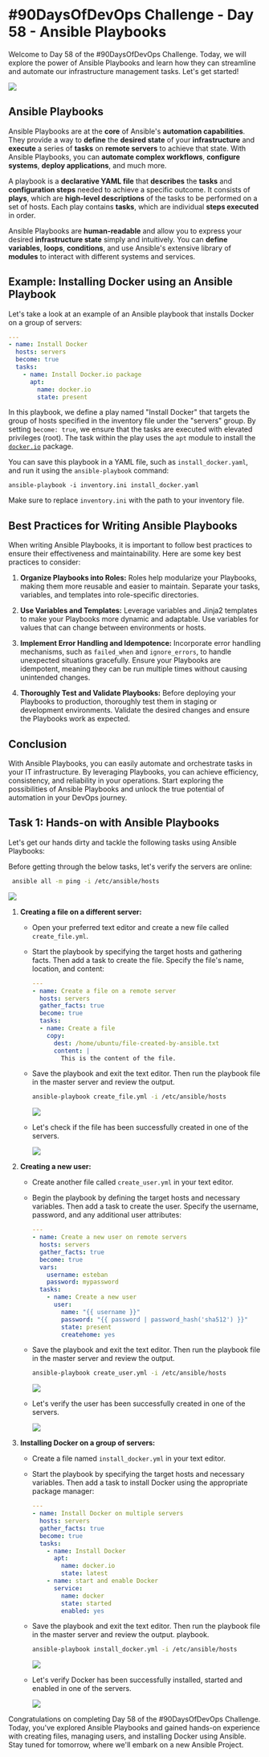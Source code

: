 # #90DaysOfDevOps Challenge - Day 58 - Ansible Playbooks

Welcome to Day 58 of the #90DaysOfDevOps Challenge. Today, we will explore the power of Ansible Playbooks and learn how they can streamline and automate our infrastructure management tasks. Let's get started!

![](https://cdn.hashnode.com/res/hashnode/image/upload/v1689361824074/e870172d-4aa1-47d6-b0f9-53070737850f.webp)

## Ansible Playbooks

Ansible Playbooks are at the **core** of Ansible's **automation capabilities**. They provide a way to **define** the **desired state** of your **infrastructure** and **execute** a series of **tasks** on **remote servers** to achieve that state. With Ansible Playbooks, you can **automate complex workflows**, **configure systems**, **deploy applications**, and much more.

A playbook is a **declarative YAML file** that **describes** the **tasks** and **configuration steps** needed to achieve a specific outcome. It consists of **plays**, which are **high-level descriptions** of the tasks to be performed on a set of hosts. Each play contains **tasks**, which are individual **steps executed** in order.

Ansible Playbooks are **human-readable** and allow you to express your desired **infrastructure state** simply and intuitively. You can **define variables**, **loops**, **conditions**, and use Ansible's extensive library of **modules** to interact with different systems and services.

## Example: Installing Docker using an Ansible Playbook

Let's take a look at an example of an Ansible playbook that installs Docker on a group of servers:

```yaml
---
- name: Install Docker
  hosts: servers
  become: true
  tasks:
    - name: Install Docker.io package
      apt:
        name: docker.io
        state: present
```

In this playbook, we define a play named "Install Docker" that targets the group of hosts specified in the inventory file under the "servers" group. By setting `become: true`, we ensure that the tasks are executed with elevated privileges (root). The task within the play uses the `apt` module to install the [`docker.io`](http://docker.io) package.

You can save this playbook in a YAML file, such as `install_docker.yaml`, and run it using the `ansible-playbook` command:

```shell
ansible-playbook -i inventory.ini install_docker.yaml
```

Make sure to replace `inventory.ini` with the path to your inventory file.

## Best Practices for Writing Ansible Playbooks

When writing Ansible Playbooks, it is important to follow best practices to ensure their effectiveness and maintainability. Here are some key best practices to consider:

1. **Organize Playbooks into Roles:** Roles help modularize your Playbooks, making them more reusable and easier to maintain. Separate your tasks, variables, and templates into role-specific directories.
    
2. **Use Variables and Templates:** Leverage variables and Jinja2 templates to make your Playbooks more dynamic and adaptable. Use variables for values that can change between environments or hosts.
    
3. **Implement Error Handling and Idempotence:** Incorporate error handling mechanisms, such as `failed_when` and `ignore_errors`, to handle unexpected situations gracefully. Ensure your Playbooks are idempotent, meaning they can be run multiple times without causing unintended changes.
    
4. **Thoroughly Test and Validate Playbooks:** Before deploying your Playbooks to production, thoroughly test them in staging or development environments. Validate the desired changes and ensure the Playbooks work as expected.
    

## Conclusion

With Ansible Playbooks, you can easily automate and orchestrate tasks in your IT infrastructure. By leveraging Playbooks, you can achieve efficiency, consistency, and reliability in your operations. Start exploring the possibilities of Ansible Playbooks and unlock the true potential of automation in your DevOps journey.

## Task 1: Hands-on with Ansible Playbooks

Let's get our hands dirty and tackle the following tasks using Ansible Playbooks:

Before getting through the below tasks, let's verify the servers are online:

```bash
 ansible all -m ping -i /etc/ansible/hosts
```

![](https://cdn.hashnode.com/res/hashnode/image/upload/v1689433664638/50019f6c-1544-4b04-8f3b-b509a2850630.jpeg)

1. **Creating a file on a different server:**
    
    * Open your preferred text editor and create a new file called `create_file.yml`.
        
    * Start the playbook by specifying the target hosts and gathering facts. Then add a task to create the file. Specify the file's name, location, and content:
        
        ```yaml
        ---
        - name: Create a file on a remote server
          hosts: servers
          gather_facts: true
          become: true
          tasks:
          - name: Create a file
            copy:
              dest: /home/ubuntu/file-created-by-ansible.txt
              content: |
                This is the content of the file.
        ```
        
    * Save the playbook and exit the text editor. Then run the playbook file in the master server and review the output.
        
        ```bash
        ansible-playbook create_file.yml -i /etc/ansible/hosts 
        ```
        
        ![](https://cdn.hashnode.com/res/hashnode/image/upload/v1689433810309/544be8ae-c834-4ac4-b85d-0b448b202229.jpeg)
        
    * Let's check if the file has been successfully created in one of the servers.
        
        ![](https://cdn.hashnode.com/res/hashnode/image/upload/v1689433879682/56f2ee43-6be3-4139-8fe2-c807f35f4986.jpeg)
        
2. **Creating a new user:**
    
    * Create another file called `create_user.yml` in your text editor.
        
    * Begin the playbook by defining the target hosts and necessary variables. Then add a task to create the user. Specify the username, password, and any additional user attributes:
        
        ```yaml
        ---
        - name: Create a new user on remote servers
          hosts: servers
          gather_facts: true
          become: true
          vars:
            username: esteban
            password: mypassword
          tasks:
            - name: Create a new user
              user:
                name: "{{ username }}"
                password: "{{ password | password_hash('sha512') }}"
                state: present
                createhome: yes
        ```
        
    * Save the playbook and exit the text editor. Then run the playbook file in the master server and review the output.
        
        ```bash
        ansible-playbook create_user.yml -i /etc/ansible/hosts 
        ```
        
        ![](https://cdn.hashnode.com/res/hashnode/image/upload/v1689435630107/7ff0651e-714f-4ee2-9200-f0ca50539431.jpeg)
        
    * Let's verify the user has been successfully created in one of the servers.
        
        ![](https://cdn.hashnode.com/res/hashnode/image/upload/v1689435706354/fc4f30a2-59ed-4c74-a2dc-6935acd3db11.jpeg)
        
3. **Installing Docker on a group of servers:**
    
    * Create a file named `install_docker.yml` in your text editor.
        
    * Start the playbook by specifying the target hosts and necessary variables. Then add a task to install Docker using the appropriate package manager:
        
        ```yaml
        ---
        - name: Install Docker on multiple servers
          hosts: servers
          gather_facts: true
          become: true
          tasks:
            - name: Install Docker
              apt:
                name: docker.io
                state: latest
            - name: start and enable Docker
              service:
                name: docker
                state: started
                enabled: yes
        ```
        
    * Save the playbook and exit the text editor. Then run the playbook file in the master server and review the output. playbook.
        
        ```bash
        ansible-playbook install_docker.yml -i /etc/ansible/hosts 
        ```
        
        ![](https://cdn.hashnode.com/res/hashnode/image/upload/v1689436062238/55a878b5-e8f9-43bc-9462-07ffa8b4c379.jpeg)
        
    * Let's verify Docker has been successfully installed, started and enabled in one of the servers.
        
        ![](https://cdn.hashnode.com/res/hashnode/image/upload/v1689436149610/8a2deb93-b553-4d16-b627-03f8c6e4ff57.jpeg)
        

Congratulations on completing Day 58 of the #90DaysOfDevOps Challenge. Today, you've explored Ansible Playbooks and gained hands-on experience with creating files, managing users, and installing Docker using Ansible. Stay tuned for tomorrow, where we'll embark on a new Ansible Project.